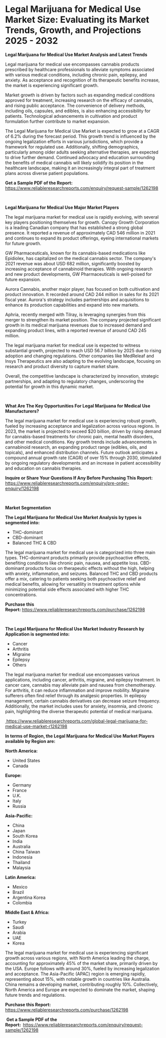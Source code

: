 <p><h1>Legal Marijuana for Medical Use Market Size: Evaluating its Market Trends, Growth, and Projections 2025 - 2032</h1></p><p><strong>Legal Marijuana for Medical Use Market Analysis and Latest Trends</strong></p>
<p><p>Legal marijuana for medical use encompasses cannabis products prescribed by healthcare professionals to alleviate symptoms associated with various medical conditions, including chronic pain, epilepsy, and anxiety. As acceptance and recognition of its therapeutic benefits increase, the market is experiencing significant growth. </p><p>Market growth is driven by factors such as expanding medical conditions approved for treatment, increasing research on the efficacy of cannabis, and rising public acceptance. The convenience of delivery methods, including oils, capsules, and edibles, is also enhancing accessibility for patients. Technological advancements in cultivation and product formulation further contribute to market expansion.</p><p>The Legal Marijuana for Medical Use Market is expected to grow at a CAGR of 6.2% during the forecast period. This growth trend is influenced by the ongoing legalization efforts in various jurisdictions, which provide a framework for regulated use. Additionally, shifting demographics, particularly among older adults seeking alternative therapies, are expected to drive further demand. Continued advocacy and education surrounding the benefits of medical cannabis will likely solidify its position in the healthcare landscape, making it an increasingly integral part of treatment plans across diverse patient populations.</p></p>
<p><strong>Get a Sample PDF of the Report:&nbsp;</strong> <a href="https://www.reliableresearchreports.com/enquiry/request-sample/1262198?utm_campaign=32&utm_medium=2&utm_source=Github&utm_content=ia&utm_term=19042025&utm_id=legal-marijuana-for-medical-use">https://www.reliableresearchreports.com/enquiry/request-sample/1262198</a></p>
<p>&nbsp;</p>
<p><strong>Legal Marijuana for Medical Use Major Market Players</strong></p>
<p><p>The legal marijuana market for medical use is rapidly evolving, with several key players positioning themselves for growth. Canopy Growth Corporation is a leading Canadian company that has established a strong global presence. It reported a revenue of approximately CAD 546 million in 2021 and continues to expand its product offerings, eyeing international markets for future growth.</p><p>GW Pharmaceuticals, known for its cannabis-based medications like Epidiolex, has capitalized on the medical cannabis sector. The company's 2021 revenue was about USD 682 million, significantly boosted by increasing acceptance of cannabinoid therapies. With ongoing research and new product developments, GW Pharmaceuticals is well-poised for future expansion.</p><p>Aurora Cannabis, another major player, has focused on both cultivation and product innovation. It recorded around CAD 244 million in sales for its 2021 fiscal year. Aurora's strategy includes partnerships and acquisitions to enhance its production capabilities and expand into new markets.</p><p>Aphria, recently merged with Tilray, is leveraging synergies from this merger to strengthen its market position. The company projected significant growth in its medical marijuana revenues due to increased demand and expanding product lines, with a reported revenue of around CAD 245 million.</p><p>The legal marijuana market for medical use is expected to witness substantial growth, projected to reach USD 56.7 billion by 2025 due to rising adoption and changing regulations. Other companies like MedReleaf and Insys Therapeutics are also adapting to the evolving landscape, focusing on research and product diversity to capture market share.</p><p>Overall, the competitive landscape is characterized by innovation, strategic partnerships, and adapting to regulatory changes, underscoring the potential for growth in this dynamic market.</p></p>
<p>&nbsp;</p>
<p><strong>What Are The Key Opportunities For Legal Marijuana for Medical Use Manufacturers?</strong></p>
<p><p>The legal marijuana market for medical use is experiencing robust growth, fueled by increasing acceptance and legalization across various regions. In 2023, the market is projected to exceed $20 billion, driven by rising demand for cannabis-based treatments for chronic pain, mental health disorders, and other medical conditions. Key growth trends include advancements in cannabinoid research, an expanding product range (edibles, oils, and topicals), and enhanced distribution channels. Future outlook anticipates a compound annual growth rate (CAGR) of over 15% through 2030, stimulated by ongoing regulatory developments and an increase in patient accessibility and education on cannabis therapies.</p></p>
<p><strong>Inquire or Share Your Questions If Any Before Purchasing This Report:</strong> <a href="https://www.reliableresearchreports.com/enquiry/pre-order-enquiry/1262198?utm_campaign=32&utm_medium=2&utm_source=Github&utm_content=ia&utm_term=19042025&utm_id=legal-marijuana-for-medical-use">https://www.reliableresearchreports.com/enquiry/pre-order-enquiry/1262198</a></p>
<p>&nbsp;</p>
<p><strong>Market Segmentation</strong></p>
<p><strong>The Legal Marijuana for Medical Use Market Analysis by types is segmented into:</strong></p>
<p><ul><li>THC-dominant</li><li>CBD-dominant</li><li>Balanced THC & CBD</li></ul></p>
<p><p>The legal marijuana market for medical use is categorized into three main types. THC-dominant products primarily provide psychoactive effects, benefiting conditions like chronic pain, nausea, and appetite loss. CBD-dominant products focus on therapeutic effects without the high, helping with anxiety, inflammation, and seizures. Balanced THC and CBD products offer a mix, catering to patients seeking both psychoactive relief and medical benefits, allowing for versatility in treatment options while minimizing potential side effects associated with higher THC concentrations.</p></p>
<p><strong>Purchase this Report:&nbsp;</strong><a href="https://www.reliableresearchreports.com/purchase/1262198?utm_campaign=32&utm_medium=2&utm_source=Github&utm_content=ia&utm_term=19042025&utm_id=legal-marijuana-for-medical-use">https://www.reliableresearchreports.com/purchase/1262198</a></p>
<p>&nbsp;</p>
<p><strong>The Legal Marijuana for Medical Use Market Industry Research by Application is segmented into:</strong></p>
<p><ul><li>Cancer</li><li>Arthritis</li><li>Migraine</li><li>Epilepsy</li><li>Others</li></ul></p>
<p><p>The legal marijuana market for medical use encompasses various applications, including cancer, arthritis, migraine, and epilepsy treatment. In cancer care, cannabis may alleviate pain and nausea from chemotherapy. For arthritis, it can reduce inflammation and improve mobility. Migraine sufferers often find relief through its analgesic properties. In epilepsy management, certain cannabis derivatives can decrease seizure frequency. Additionally, the market includes uses for anxiety, insomnia, and chronic pain, highlighting the diverse therapeutic potential of medical marijuana.</p></p>
<p><a href="https://www.reliableresearchreports.com/global-legal-marijuana-for-medical-use-market-r1262198?utm_campaign=32&utm_medium=2&utm_source=Github&utm_content=ia&utm_term=19042025&utm_id=legal-marijuana-for-medical-use">&nbsp;https://www.reliableresearchreports.com/global-legal-marijuana-for-medical-use-market-r1262198</a></p>
<p><strong>In terms of Region, the Legal Marijuana for Medical Use Market Players available by Region are:</strong></p>
<p>
    <p> <strong> North America: </strong>
        <ul>
            <li>United States</li>
            <li>Canada</li>
        </ul>
        </p> 
    <p> <strong> Europe: </strong>
        <ul>
            <li>Germany</li>
            <li>France</li>
            <li>U.K.</li>
            <li>Italy</li>
            <li>Russia</li>
        </ul>
        </p> 
    <p> <strong> Asia-Pacific: </strong>
        <ul>
            <li>China</li>
            <li>Japan</li>
            <li>South Korea</li>
            <li>India</li>
            <li>Australia</li>
            <li>China Taiwan</li>
            <li>Indonesia</li>
            <li>Thailand</li>
            <li>Malaysia</li>
        </ul>
        </p> 
    <p> <strong> Latin America: </strong>
        <ul>
            <li>Mexico</li>
            <li>Brazil</li>
            <li>Argentina Korea</li>
            <li>Colombia</li>
        </ul>
        </p> 
    <p> <strong> Middle East & Africa: </strong>
        <ul>
            <li>Turkey</li>
            <li>Saudi</li>
            <li>Arabia</li>
            <li>UAE</li>
            <li>Korea</li>
        </ul>
    </p>
    </p>
<p><p>The legal marijuana market for medical use is experiencing significant growth across various regions, with North America leading the charge, accounting for approximately 45% of the market share, primarily driven by the USA. Europe follows with around 30%, fueled by increasing legalization and acceptance. The Asia-Pacific (APAC) region is emerging rapidly, representing about 15%, with notable growth in countries like Australia. China remains a developing market, contributing roughly 10%. Collectively, North America and Europe are expected to dominate the market, shaping future trends and regulations.</p></p>
<p><strong>Purchase this Report: </strong><a href="https://www.reliableresearchreports.com/purchase/1262198?utm_campaign=32&utm_medium=2&utm_source=Github&utm_content=ia&utm_term=19042025&utm_id=legal-marijuana-for-medical-use">https://www.reliableresearchreports.com/purchase/1262198</a></p>
<p>&nbsp;<strong>Get a Sample PDF of the Report:&nbsp;&nbsp;</strong><a href="https://www.reliableresearchreports.com/enquiry/request-sample/1262198?utm_campaign=32&utm_medium=2&utm_source=Github&utm_content=ia&utm_term=19042025&utm_id=legal-marijuana-for-medical-use">https://www.reliableresearchreports.com/enquiry/request-sample/1262198</a></p>
<p><strong></strong></p>
<p><p></p><p></p><p></p></p>